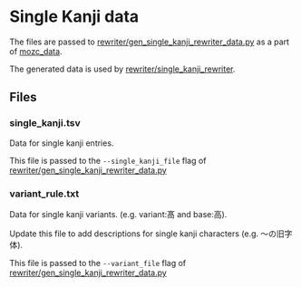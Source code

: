 # Single Kanji data

The files are passed to
[rewriter/gen_single_kanji_rewriter_data.py](https://github.com/google/mozc/blob/master/src/rewriter/gen_single_kanji_rewriter_data.py)
as a part of [mozc_data](https://github.com/google/mozc/blob/master/src/data_manager/mozc_data.bzl).

The generated data is used by
[rewriter/single_kanji_rewriter](https://github.com/google/mozc/blob/master/src/rewriter/single_kanji_rewriter.h).

## Files

### single_kanji.tsv

Data for single kanji entries.

This file is passed to the `--single_kanji_file` flag of
[rewriter/gen_single_kanji_rewriter_data.py](https://github.com/google/mozc/blob/master/src/rewriter/gen_single_kanji_rewriter_data.py)

### variant_rule.txt

Data for single kanji variants. (e.g. variant:髙 and base:高).

Update this file to add descriptions for single kanji characters
(e.g. 〜の旧字体).

This file is passed to the `--variant_file` flag of
[rewriter/gen_single_kanji_rewriter_data.py](https://github.com/google/mozc/blob/master/src/rewriter/gen_single_kanji_rewriter_data.py)
